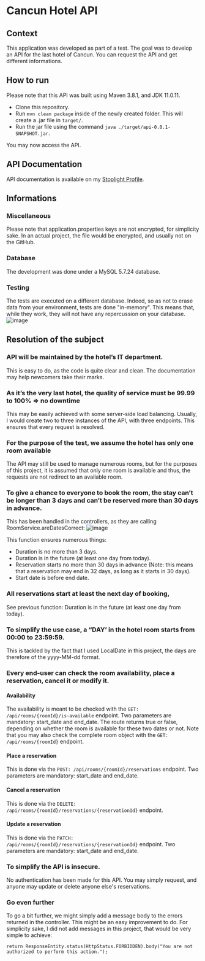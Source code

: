 # Cancun Hotel API
## Context
This application was developed as part of a test. The goal was to develop an API for the last hotel of Cancun. You can request the API and get different informations.
## How to run
Please note that this API was built using Maven 3.8.1, and JDK 11.0.11.
- Clone this repository.
- Run ``mvn clean package`` inside of the newly created folder. This will create a .jar file in ``target/``.
- Run the jar file using the command ``java ./target/api-0.0.1-SNAPSHOT.jar``.

You may now access the API.
## API Documentation
API documentation is available on my [Stoplight Profile](https://adrien-nf.stoplight.io/docs/cancun-api).
## Informations
### Miscellaneous
Please note that application.properties keys are not encrypted, for simplicity sake. In an actual project, the file would be encrypted, and usually not on the GitHub.
### Database
The development was done under a MySQL 5.7.24 database.
### Testing
The tests are executed on a different database. Indeed, so as not to erase data from your environment, tests are done "in-memory". This means that, while they work, they will not have any repercussion on your database.
![image](https://user-images.githubusercontent.com/22148893/123548652-f3fc5080-d765-11eb-8f4f-3d1c4dba2101.png)

## Resolution of the subject
### API will be maintained by the hotel’s IT department.
This is easy to do, as the code is quite clear and clean. The documentation may help newcomers take their marks.
### As it’s the very last hotel, the quality of service must be 99.99 to 100% => no downtime
This may be easily achieved with some server-side load balancing. Usually, I would create two to three instances of the API, with three endpoints. This ensures that every request is resolved.
### For the purpose of the test, we assume the hotel has only one room available
The API may still be used to manage numerous rooms, but for the purposes of this project, it is assumed that only one room is available and thus, the requests are not redirect to an available room.
### To give a chance to everyone to book the room, the stay can’t be longer than 3 days and can’t be reserved more than 30 days in advance.
This has been handled in the controllers, as they are calling RoomService.areDatesCorrect:
![image](https://user-images.githubusercontent.com/22148893/123548004-5869e080-d763-11eb-81c2-a20b742cc126.png)

This function ensures numerous things:
- Duration is no more than 3 days.
- Duration is in the future (at least one day from today).
- Reservation starts no more than 30 days in advance (Note: this means that a reservation may end in 32 days, as long as it starts in 30 days).
- Start date is before end date.
### All reservations start at least the next day of booking,
See previous function: Duration is in the future (at least one day from today).
### To simplify the use case, a “DAY’ in the hotel room starts from 00:00 to 23:59:59.
This is tackled by the fact that I used LocalDate in this project, the days are therefore of the yyyy-MM-dd format.
### Every end-user can check the room availability, place a reservation, cancel it or modify it.
#### Availability
The availability is meant to be checked with the ``GET: /api/rooms/{roomId}/is-available`` endpoint. Two parameters are mandatory: start_date and end_date. The route returns true or false, depending on whether the room is available for these two dates or not.
Note that you may also check the complete room object with the ``GET: /api/rooms/{roomId}`` endpoint.
#### Place a reservation
This is done via the ``POST: /api/rooms/{roomId}/reservations`` endpoint. Two parameters are mandatory: start_date and end_date.
#### Cancel a reservation
This is done via the ``DELETE: /api/rooms/{roomId}/reservations/{reservationId}`` endpoint.
#### Update a reservation
This is done via the ``PATCH: /api/rooms/{roomId}/reservations/{reservationId}`` endpoint. Two parameters are mandatory: start_date and end_date.
### To simplify the API is insecure.
No authentication has been made for this API. You may simply request, and anyone may update or delete anyone else's reservations.
### Go even further
To go a bit further, we might simply add a message body to the errors returned in the controller. This might be an easy improvement to do. For simplicity sake, I did not add messages in this project, that would be very simple to achieve:
```
return ResponseEntity.status(HttpStatus.FORBIDDEN).body("You are not authorized to perform this action.");
```
